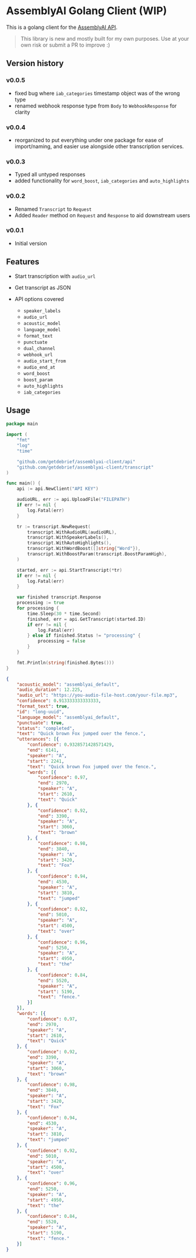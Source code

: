 # AssemblyAI Golang Client (WIP)

This is a golang client for the [AssemblyAI API](https://docs.assemblyai.com/overview/getting-started).

> This library is new and mostly built for my own purposes.  Use at your own risk or submit a PR to improve :)

## Version history

### v0.0.5
* fixed bug where `iab_categories` timestamp object was of the wrong type
* renamed webhook response type from `Body` to `WebhookResponse` for clarity

### v0.0.4
* reorganized to put everything under one package for ease of import/naming, and easier use alongside other transcription services.

### v0.0.3
* Typed all untyped responses
* added functionality for `word_boost`, `iab_categories` and `auto_highlights`

### v0.0.2
* Renamed `Transcript` to `Request`
* Added `Reader` method on `Request` and `Response` to aid downstream users

### v0.0.1
* Initial version

## Features

* Start transcription with `audio_url`
* Get transcript as JSON

* API options covered
    - `speaker_labels`
    - `audio_url`
    - `acoustic_model`
    - `language_model`
    - `format_text`
    - `punctuate`
    - `dual_channel`
    - `webhook_url`
    - `audio_start_from`
    - `audio_end_at`
    - `word_boost`
    - `boost_param`
    - `auto_highlights`
    - `iab_categories`

## Usage

```go
package main

import (
	"fmt"
	"log"
	"time"

	"github.com/getdebrief/assemblyai-client/api"
	"github.com/getdebrief/assemblyai-client/transcript"
)

func main() {
	api := api.NewClient("API KEY")

	audioURL, err := api.UploadFile("FILEPATH")
	if err != nil {
		log.Fatal(err)
	}

	tr := transcript.NewRequest(
		transcript.WithAudioURL(audioURL),
		transcript.WithSpeakerLabels(),
		transcript.WithAutoHighlights(),
		transcript.WithWordBoost([]string{"Word"}),
		transcript.WithBoostParam(transcript.BoostParamHigh),
	)

	started, err := api.StartTranscript(*tr)
	if err != nil {
		log.Fatal(err)
	}

	var finished transcript.Response
	processing := true
	for processing {
		time.Sleep(30 * time.Second)
		finished, err = api.GetTranscript(started.ID)
		if err != nil {
			log.Fatal(err)
		} else if finished.Status != "processing" {
			processing = false
		}
	}

	fmt.Println(string(finished.Bytes()))
}

```

```json
{
	"acoustic_model": "assemblyai_default",
	"audio_duration": 12.225,
	"audio_url": "https://you-audio-file-host.com/your-file.mp3",
	"confidence": 0.913333333333333,
	"format_text": true,
	"id": "long-uuid",
	"language_model": "assemblyai_default",
	"punctuate": true,
	"status": "completed",
	"text": "Quick brown Fox jumped over the fence.",
	"utterances": [{
		"confidence": 0.9328571428571429,
		"end": 6141,
		"speaker": "A",
		"start": 2241,
		"text": "Quick brown Fox jumped over the fence.",
		"words": [{
			"confidence": 0.97,
			"end": 2970,
			"speaker": "A",
			"start": 2610,
			"text": "Quick"
		}, {
			"confidence": 0.92,
			"end": 3390,
			"speaker": "A",
			"start": 3060,
			"text": "brown"
		}, {
			"confidence": 0.98,
			"end": 3840,
			"speaker": "A",
			"start": 3420,
			"text": "Fox"
		}, {
			"confidence": 0.94,
			"end": 4530,
			"speaker": "A",
			"start": 3810,
			"text": "jumped"
		}, {
			"confidence": 0.92,
			"end": 5010,
			"speaker": "A",
			"start": 4500,
			"text": "over"
		}, {
			"confidence": 0.96,
			"end": 5250,
			"speaker": "A",
			"start": 4950,
			"text": "the"
		}, {
			"confidence": 0.84,
			"end": 5520,
			"speaker": "A",
			"start": 5190,
			"text": "fence."
		}]
	}],
	"words": [{
		"confidence": 0.97,
		"end": 2970,
		"speaker": "A",
		"start": 2610,
		"text": "Quick"
	}, {
		"confidence": 0.92,
		"end": 3390,
		"speaker": "A",
		"start": 3060,
		"text": "brown"
	}, {
		"confidence": 0.98,
		"end": 3840,
		"speaker": "A",
		"start": 3420,
		"text": "Fox"
	}, {
		"confidence": 0.94,
		"end": 4530,
		"speaker": "A",
		"start": 3810,
		"text": "jumped"
	}, {
		"confidence": 0.92,
		"end": 5010,
		"speaker": "A",
		"start": 4500,
		"text": "over"
	}, {
		"confidence": 0.96,
		"end": 5250,
		"speaker": "A",
		"start": 4950,
		"text": "the"
	}, {
		"confidence": 0.84,
		"end": 5520,
		"speaker": "A",
		"start": 5190,
		"text": "fence."
	}]
}
```